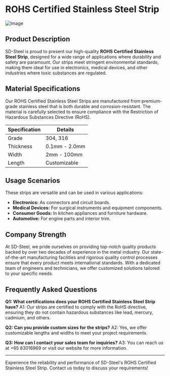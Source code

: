 # ROHS Certified Stainless Steel Strip

![Image](https://github.com/user-attachments/assets/2567258e-e124-4816-932d-1809bd27ef0b)

## Product Description
SD-Steel is proud to present our high-quality **ROHS Certified Stainless Steel Strip**, designed for a wide range of applications where durability and safety are paramount. Our strips meet stringent environmental standards, making them ideal for use in electronics, medical devices, and other industries where toxic substances are regulated.

## Material Specifications
Our ROHS Certified Stainless Steel Strips are manufactured from premium-grade stainless steel that is both durable and corrosion-resistant. The material is carefully selected to ensure compliance with the Restriction of Hazardous Substances Directive (RoHS).

| Specification | Details |
|---------------|---------|
| Grade         | 304, 316 |
| Thickness     | 0.1mm - 2.0mm |
| Width         | 2mm - 100mm |
| Length        | Customizable |

## Usage Scenarios
These strips are versatile and can be used in various applications:
- **Electronics:** As connectors and circuit boards.
- **Medical Devices:** For surgical instruments and equipment components.
- **Consumer Goods:** In kitchen appliances and furniture hardware.
- **Automotive:** For engine parts and interior trim.

## Company Strength
At SD-Steel, we pride ourselves on providing top-notch quality products backed by over two decades of experience in the metal industry. Our state-of-the-art manufacturing facilities and rigorous quality control processes ensure that every product meets international standards. With a dedicated team of engineers and technicians, we offer customized solutions tailored to your specific needs.

## Frequently Asked Questions
**Q1: What certifications does your ROHS Certified Stainless Steel Strip have?**
A1: Our strips are certified to comply with the RoHS directive, ensuring they do not contain hazardous substances like lead, mercury, cadmium, and others.

**Q2: Can you provide custom sizes for the strips?**
A2: Yes, we offer customizable lengths and widths to meet your project requirements.

**Q3: How can I contact your sales team for inquiries?**
A3: You can reach us at +65 83016969 or visit our website for more information.

---

Experience the reliability and performance of SD-Steel's ROHS Certified Stainless Steel Strip. Contact us today to discuss your requirements!